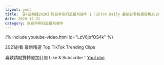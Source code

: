 ```yaml
---
layout: post
title: 【抖音熱搜2020】张若宇带妈追星刘德华 1 TikTok Daily 最新必看精選合集2020 12 21
date: 2020-12-21
category: 张若宇带妈追星刘德华
---
```


{% include youtube-video.html id="LzV6jbfOS4k" %}

2021必看 最新精選 Top TikTok Trending Clips

喜歡請點贊轉發加訂閱 Like & Subscribe：[YouTube](https://www.youtube.com/channel/UCAoR7VcanIPd04uEq_GIylA/videos)


